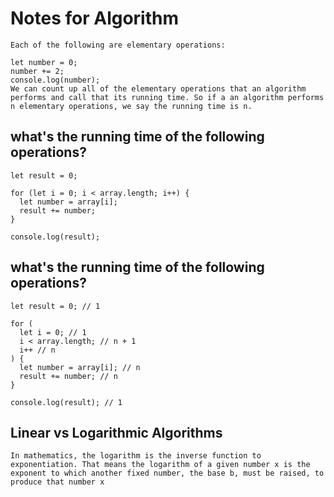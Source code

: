 # Notes for Algorithm
```
Each of the following are elementary operations:

let number = 0;
number += 2;
console.log(number);
We can count up all of the elementary operations that an algorithm performs and call that its running time. So if a an algorithm performs n elementary operations, we say the running time is n.
```
## what's the running time of the following operations?
```
let result = 0;

for (let i = 0; i < array.length; i++) {
  let number = array[i];
  result += number;
}

console.log(result);
```
## what's the running time of the following operations?
```
let result = 0; // 1

for (
  let i = 0; // 1
  i < array.length; // n + 1
  i++ // n
) {
  let number = array[i]; // n
  result += number; // n
}

console.log(result); // 1

```
## Linear vs Logarithmic Algorithms

```
In mathematics, the logarithm is the inverse function to exponentiation. That means the logarithm of a given number x is the exponent to which another fixed number, the base b, must be raised, to produce that number x
```